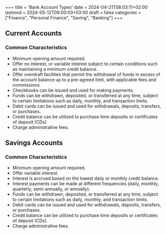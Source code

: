 +++
title = 'Bank Account Types'
date = 2024-04-21T08:03:11+02:00
lastmod = 2024-05-12T09:00:03+03:00
draft = false
categories = ["Finance", "Personal Finance", "Saving", "Banking"]
+++
## Current Accounts

### Common Characteristics

- Minimum opening amount required.
- Offer no interest, or variable interest subject to certain conditions such as maintaining a minimum credit balance.
- Offer overdraft facilities that permit the withdrawal of funds in excess of the account balance up to a pre-agreed limit, with applicable fees and commissions.
- Checkbooks can be issued and used for making payments.
- Funds can be withdrawn, deposited, or transferred at any time, subject to certain limitations such as daily, monthly, and transaction limits.
- Debit cards can be issued and used for withdrawals, deposits, transfers, or purchases.
- Credit balance can be utilized to purchase time deposits or certificates of deposit (CDs).
- Charge administrative fees.
      
## Savings Accounts

### Common Characteristics

- Minimum opening amount required.
- Offer variable interest.
- Interest is accrued based on the lowest daily or monthly credit balance.
- Interest payments can be made at different frequencies (daily, monthly, quarterly, semi-annually, or annually).
- Funds can be withdrawn, deposited, or transferred at any time, subject to certain limitations such as daily, monthly, and transaction limits.
- Debit cards can be issued and used for withdrawals, deposits, transfers, or purchases.
- Credit balance can be utilized to purchase time deposits or certificates of deposit (CDs).
- Charge administrative fees.

